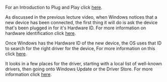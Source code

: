 
 For an Introduction to Plug and Play click [here](https://docs.microsoft.com/en-us/windows-hardware/drivers/kernel/introduction-to-plug-and-play).

As discussed in the previous lecture video, when Windows notices that a new device has been connected, the first thing it will do is ask the device that's been plugged in for it's Hardware ID. For more information on hardware identification click [here](https://docs.microsoft.com/en-us/windows-hardware/drivers/install/step-1--the-new-device-is-identified).

Once Windows has the Hardware ID of the new device, the OS uses that ID to search for the right driver for the device, For more information on this click [here](https://docs.microsoft.com/en-us/windows-hardware/drivers/install/hardware-ids).

It looks in a few places for the driver, starting with a local list of well-known drivers, then going onto Windows Update or the Driver Store. For more information click [here](https://docs.microsoft.com/en-us/windows-hardware/drivers/install/step-2--a-driver-for-the-device-is-selected).